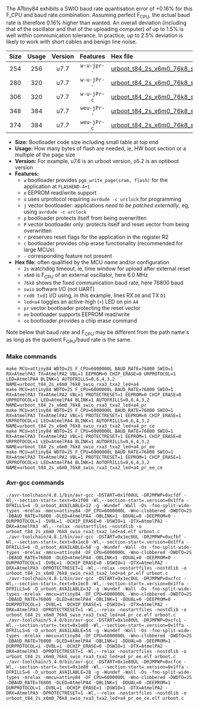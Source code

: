 The ATtiny84 exhibits a SWIO baud rate quantisation error of +0.16% for this F_CPU and baud rate combination. Assuming perfect F<sub>CPU</sub>, the actual baud rate is therefore 0.16% higher than wanted. An overall deviation (including that of the oscillator and that of the uploading computer) of up to 1.5% is well within communication tolerance. In practice, up to 2.5% deviation is likely to work with short cables and benign line noise.

|Size|Usage|Version|Features|Hex file|
|:-:|:-:|:-:|:-:|:--|
|254|256|u7.7|`w-u-jpr--`|[urboot_t84_2s_x6m0_76k8_swio_rxa3_txa2_led+a4.hex](https://raw.githubusercontent.com/stefanrueger/urboot.hex/main/boards/luminet/attiny84/watchdog_2_s/external_oscillator/+6m000000_hz/++76k8_baud/swio_rxa3_txa2/led+a4/urboot_t84_2s_x6m0_76k8_swio_rxa3_txa2_led+a4.hex)|
|280|320|u7.7|`w-u-jPr--`|[urboot_t84_2s_x6m0_76k8_swio_rxa3_txa2_led+a4_pr.hex](https://raw.githubusercontent.com/stefanrueger/urboot.hex/main/boards/luminet/attiny84/watchdog_2_s/external_oscillator/+6m000000_hz/++76k8_baud/swio_rxa3_txa2/led+a4/urboot_t84_2s_x6m0_76k8_swio_rxa3_txa2_led+a4_pr.hex)|
|306|320|u7.7|`w-u-jPr-c`|[urboot_t84_2s_x6m0_76k8_swio_rxa3_txa2_led+a4_pr_ce.hex](https://raw.githubusercontent.com/stefanrueger/urboot.hex/main/boards/luminet/attiny84/watchdog_2_s/external_oscillator/+6m000000_hz/++76k8_baud/swio_rxa3_txa2/led+a4/urboot_t84_2s_x6m0_76k8_swio_rxa3_txa2_led+a4_pr_ce.hex)|
|348|384|u7.7|`weu-jPr--`|[urboot_t84_2s_x6m0_76k8_swio_rxa3_txa2_led+a4_pr_ee.hex](https://raw.githubusercontent.com/stefanrueger/urboot.hex/main/boards/luminet/attiny84/watchdog_2_s/external_oscillator/+6m000000_hz/++76k8_baud/swio_rxa3_txa2/led+a4/urboot_t84_2s_x6m0_76k8_swio_rxa3_txa2_led+a4_pr_ee.hex)|
|374|384|u7.7|`weu-jPr-c`|[urboot_t84_2s_x6m0_76k8_swio_rxa3_txa2_led+a4_pr_ee_ce.hex](https://raw.githubusercontent.com/stefanrueger/urboot.hex/main/boards/luminet/attiny84/watchdog_2_s/external_oscillator/+6m000000_hz/++76k8_baud/swio_rxa3_txa2/led+a4/urboot_t84_2s_x6m0_76k8_swio_rxa3_txa2_led+a4_pr_ee_ce.hex)|

- **Size:** Bootloader code size including small table at top end
- **Usage:** How many bytes of flash are needed, ie, HW boot section or a multiple of the page size
- **Version:** For example, u7.6 is an urboot version, o5.2 is an optiboot version
- **Features:**
  + `w` bootloader provides `pgm_write_page(sram, flash)` for the application at `FLASHEND-4+1`
  + `e` EEPROM read/write support
  + `u` uses urprotocol requiring `avrdude -c urclock` for programming
  + `j` vector bootloader: applications *need to be patched externally*, eg, using `avrdude -c urclock`
  + `p` bootloader protects itself from being overwritten
  + `P` vector bootloader only: protects itself and reset vector from being overwritten
  + `r` preserves reset flags for the application in the register R2
  + `c` bootloader provides chip erase functionality (recommended for large MCUs)
  + `-` corresponding feature not present
- **Hex file:** often qualified by the MCU name and/or configuration
  + `2s` watchdog timeout, ie, time window for upload after external reset
  + `x6m0` is F<sub>CPU</sub> of an external oscillator, here 6.0 MHz
  + `76k8` shows the fixed communication baud rate, here 76800 baud
  + `swio` software I/O (not UART)
  + `rxd0 txd1` I/O using, in this example, lines RX `D0` and TX `D1`
  + `led+a4` toggles an active-high (`+`) LED on pin `A4`
  + `pr` vector bootloader protecting the reset vector
  + `ee` bootloader supports EEPROM read/write
  + `ce` bootloader provides a chip erase command


Note below that baud rate and F<sub>CPU</sub> may be different from the path name's as long as the quotient F<sub>CPU</sub>/baud rate is the same.

### Make commands
```
make MCU=attiny84 WDTO=2S F_CPU=6000000L BAUD_RATE=76800 SWIO=1 RX=AtmelPA3 TX=AtmelPA2 VBL=1 EEPROM=0 CHIP_ERASE=0 URPROTOCOL=1 LED=AtmelPA4 BLINK=1 AUTOFRILLS=0,6,4,3,2 NAME=urboot_t84_2s_x6m0_76k8_swio_rxa3_txa2_led+a4
make MCU=attiny84 WDTO=2S F_CPU=6000000L BAUD_RATE=76800 SWIO=1 RX=AtmelPA3 TX=AtmelPA2 VBL=1 PROTECTRESET=1 EEPROM=0 CHIP_ERASE=0 URPROTOCOL=1 LED=AtmelPA4 BLINK=1 AUTOFRILLS=0,6,4,3,2 NAME=urboot_t84_2s_x6m0_76k8_swio_rxa3_txa2_led+a4_pr
make MCU=attiny84 WDTO=2S F_CPU=6000000L BAUD_RATE=76800 SWIO=1 RX=AtmelPA3 TX=AtmelPA2 VBL=1 PROTECTRESET=1 EEPROM=0 CHIP_ERASE=1 URPROTOCOL=1 LED=AtmelPA4 BLINK=1 AUTOFRILLS=0,6,4,3,2 NAME=urboot_t84_2s_x6m0_76k8_swio_rxa3_txa2_led+a4_pr_ce
make MCU=attiny84 WDTO=2S F_CPU=6000000L BAUD_RATE=76800 SWIO=1 RX=AtmelPA3 TX=AtmelPA2 VBL=1 PROTECTRESET=1 EEPROM=1 CHIP_ERASE=0 URPROTOCOL=1 LED=AtmelPA4 BLINK=1 AUTOFRILLS=0,6,4,3,2 NAME=urboot_t84_2s_x6m0_76k8_swio_rxa3_txa2_led+a4_pr_ee
make MCU=attiny84 WDTO=2S F_CPU=6000000L BAUD_RATE=76800 SWIO=1 RX=AtmelPA3 TX=AtmelPA2 VBL=1 PROTECTRESET=1 EEPROM=1 CHIP_ERASE=1 URPROTOCOL=1 LED=AtmelPA4 BLINK=1 AUTOFRILLS=0,6,4,3,2 NAME=urboot_t84_2s_x6m0_76k8_swio_rxa3_txa2_led+a4_pr_ee_ce
```

### Avr-gcc commands
```
./avr-toolchain/4.8.1/bin/avr-gcc -DSTART=0x1f00UL -DRJMPWP=0xcfdf -Wl,--section-start=.text=0x1f00 -Wl,--section-start=.version=0x1ffa -DFRILLS=4 -D_urboot_AVAILABLE=12 -g -Wundef -Wall -Os -fno-split-wide-types -mrelax -mmcu=attiny84 -DF_CPU=6000000L -Wno-clobbered -DWDTO=2S -DBAUD_RATE=76800 -DLED=AtmelPA4 -DBLINK=1 -DDUAL=0 -DEEPROM=0 -DURPROTOCOL=1 -DVBL=1 -DCHIP_ERASE=0 -DSWIO=1 -DTX=AtmelPA2 -DRX=AtmelPA3 -Wl,--relax -nostartfiles -nostdlib -o urboot_t84_2s_x6m0_76k8_swio_rxa3_txa2_led+a4.elf urboot.c
./avr-toolchain/4.8.1/bin/avr-gcc -DSTART=0x1ec0UL -DRJMPWP=0xcfbf -Wl,--section-start=.text=0x1ec0 -Wl,--section-start=.version=0x1ffa -DFRILLS=6 -D_urboot_AVAILABLE=58 -g -Wundef -Wall -Os -fno-split-wide-types -mrelax -mmcu=attiny84 -DF_CPU=6000000L -Wno-clobbered -DWDTO=2S -DBAUD_RATE=76800 -DLED=AtmelPA4 -DBLINK=1 -DDUAL=0 -DEEPROM=0 -DURPROTOCOL=1 -DVBL=1 -DCHIP_ERASE=0 -DSWIO=1 -DTX=AtmelPA2 -DRX=AtmelPA3 -DPROTECTRESET=1 -Wl,--relax -nostartfiles -nostdlib -o urboot_t84_2s_x6m0_76k8_swio_rxa3_txa2_led+a4_pr.elf urboot.c
./avr-toolchain/4.8.1/bin/avr-gcc -DSTART=0x1ec0UL -DRJMPWP=0xcfcc -Wl,--section-start=.text=0x1ec0 -Wl,--section-start=.version=0x1ffa -DFRILLS=6 -D_urboot_AVAILABLE=32 -g -Wundef -Wall -Os -fno-split-wide-types -mrelax -mmcu=attiny84 -DF_CPU=6000000L -Wno-clobbered -DWDTO=2S -DBAUD_RATE=76800 -DLED=AtmelPA4 -DBLINK=1 -DDUAL=0 -DEEPROM=0 -DURPROTOCOL=1 -DVBL=1 -DCHIP_ERASE=1 -DSWIO=1 -DTX=AtmelPA2 -DRX=AtmelPA3 -DPROTECTRESET=1 -Wl,--relax -nostartfiles -nostdlib -o urboot_t84_2s_x6m0_76k8_swio_rxa3_txa2_led+a4_pr_ce.elf urboot.c
./avr-toolchain/5.4.0/bin/avr-gcc -DSTART=0x1e80UL -DRJMPWP=0xcfc1 -Wl,--section-start=.text=0x1e80 -Wl,--section-start=.version=0x1ffa -DFRILLS=6 -D_urboot_AVAILABLE=54 -g -Wundef -Wall -Os -fno-split-wide-types -mrelax -mmcu=attiny84 -DF_CPU=6000000L -Wno-clobbered -DWDTO=2S -DBAUD_RATE=76800 -DLED=AtmelPA4 -DBLINK=1 -DDUAL=0 -DEEPROM=1 -DURPROTOCOL=1 -DVBL=1 -DCHIP_ERASE=0 -DSWIO=1 -DTX=AtmelPA2 -DRX=AtmelPA3 -DPROTECTRESET=1 -Wl,--relax -nostartfiles -nostdlib -o urboot_t84_2s_x6m0_76k8_swio_rxa3_txa2_led+a4_pr_ee.elf urboot.c
./avr-toolchain/5.4.0/bin/avr-gcc -DSTART=0x1e80UL -DRJMPWP=0xcfce -Wl,--section-start=.text=0x1e80 -Wl,--section-start=.version=0x1ffa -DFRILLS=6 -D_urboot_AVAILABLE=28 -g -Wundef -Wall -Os -fno-split-wide-types -mrelax -mmcu=attiny84 -DF_CPU=6000000L -Wno-clobbered -DWDTO=2S -DBAUD_RATE=76800 -DLED=AtmelPA4 -DBLINK=1 -DDUAL=0 -DEEPROM=1 -DURPROTOCOL=1 -DVBL=1 -DCHIP_ERASE=1 -DSWIO=1 -DTX=AtmelPA2 -DRX=AtmelPA3 -DPROTECTRESET=1 -Wl,--relax -nostartfiles -nostdlib -o urboot_t84_2s_x6m0_76k8_swio_rxa3_txa2_led+a4_pr_ee_ce.elf urboot.c
```

